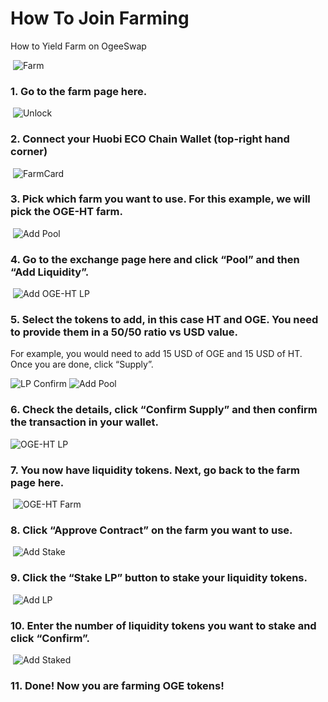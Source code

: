 # How To Join Farming

How to Yield Farm on OgeeSwap

​ ![Farm](.gitbook/assets/farm/farms.png)

### 1. Go to the farm page here.

​ ![Unlock](.gitbook/assets/farm/unlock.png)


### 2. Connect your Huobi ECO Chain Wallet \(top-right hand corner\)

​ ![FarmCard](.gitbook/assets/farm/farmcard.png)


### 3. Pick which farm you want to use. For this example, we will pick the OGE-HT farm.

​ ![Add Pool](.gitbook/assets/farm/add-pool.png)


### 4. Go to the exchange page here and click “Pool” and then “Add Liquidity”.

​ ![Add OGE-HT LP](.gitbook/assets/farm/add-oge-ht-lp.png)


### 5. Select the tokens to add, in this case HT and OGE. You need to provide them in a 50/50 ratio vs USD value.

For example, you would need to add 15 USD of OGE and 15 USD of HT. Once you are done, click “Supply”.

![LP Confirm](.gitbook/assets/farm/lp-confirm.png) ![Add Pool](.gitbook/assets/farm/confirm-metamask.png)
​​

### 6. Check the details, click “Confirm Supply” and then confirm the transaction in your wallet.

​![OGE-HT LP](.gitbook/assets/farm/oge-ht-ogeeswaplp.png)


### 7. You now have liquidity tokens. Next, go back to the farm page here.

​ ![OGE-HT Farm](.gitbook/assets/farm/oge-ht-farm.png)


### 8. Click “Approve Contract” on the farm you want to use.

​ ![Add Stake](.gitbook/assets/farm/oge-ht-stake.png)


### 9. Click the “Stake LP” button to stake your liquidity tokens.

​ ![Add LP](.gitbook/assets/farm/oge-ht-lp.png)


### 10. Enter the number of liquidity tokens you want to stake and click “Confirm”.

​ ![Add Staked](.gitbook/assets/farm/oge-ht-staked.png)


### 11. Done! Now you are farming OGE tokens!
